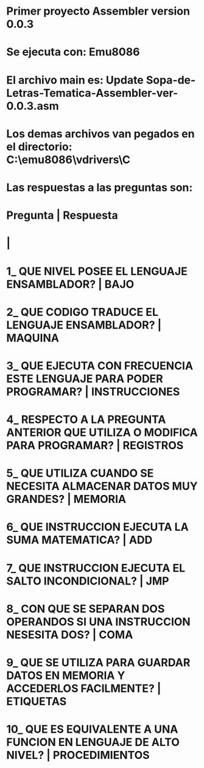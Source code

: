 # Primer proyecto Assembler version 0.0.3
# Se ejecuta con: Emu8086
# El archivo main es: Update Sopa-de-Letras-Tematica-Assembler-ver-0.0.3.asm
# Los demas archivos van pegados en el directorio: C:\emu8086\vdrivers\C

# Las respuestas a las preguntas son:
#                 Pregunta                                                    |                      Respuesta
#                                                                             |
# 1_ QUE NIVEL POSEE EL LENGUAJE ENSAMBLADOR?                                 |                        BAJO
# 2_ QUE CODIGO TRADUCE EL LENGUAJE ENSAMBLADOR?                              |                       MAQUINA
# 3_ QUE EJECUTA CON FRECUENCIA ESTE LENGUAJE PARA PODER PROGRAMAR?           |                    INSTRUCCIONES
# 4_ RESPECTO A LA PREGUNTA ANTERIOR QUE UTILIZA O MODIFICA PARA PROGRAMAR?   |                      REGISTROS
# 5_ QUE UTILIZA CUANDO SE NECESITA ALMACENAR DATOS MUY GRANDES?              |                       MEMORIA
# 6_ QUE INSTRUCCION EJECUTA LA SUMA MATEMATICA?                              |                         ADD
# 7_ QUE INSTRUCCION EJECUTA EL SALTO INCONDICIONAL?                          |                         JMP
# 8_ CON QUE SE SEPARAN DOS OPERANDOS SI UNA INSTRUCCION NESESITA DOS?        |                         COMA
# 9_ QUE SE UTILIZA PARA GUARDAR DATOS EN MEMORIA Y ACCEDERLOS FACILMENTE?    |                      ETIQUETAS
# 10_ QUE ES EQUIVALENTE A UNA FUNCION EN LENGUAJE DE ALTO NIVEL?             |                    PROCEDIMIENTOS
